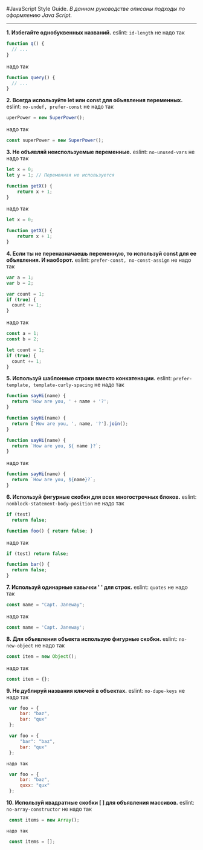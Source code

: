 #JavaScript Style Guide.
*В данном руководстве описаны подходы по оформлению Java Script.*
***
**1. Избегайте однобуквенных названий.**
eslint: `id-length`
   не надо так  
``` js
function q() {
  // ...
}
```
   надо так  
``` js
function query() {
  // ...
}
```
**2. Всегда используйте let или const для объявления переменных.**
eslint: `no-undef, prefer-const`
   не надо так  
``` js
uperPower = new SuperPower();
```
   надо так  
``` js
const superPower = new SuperPower();
```
**3. Не объявляй неиспользуемые переменные.**
eslint: `no-unused-vars`
   не надо так  
``` js
let x = 0;
let y = 1; // Переменная не используется

function getX() {
    return x + 1;
}
```
   надо так  
``` js
let x = 0;

function getX() {
    return x + 1;
}
```
**4. Если ты не переназначаешь переменную, то используй const для ее объявления. И наоборот.**
eslint: `prefer-const, no-const-assign`
   не надо так  
``` js
var a = 1;
var b = 2;

var count = 1;
if (true) {
  count += 1;
}
```
   надо так  

``` js
const a = 1;
const b = 2;

let count = 1;
if (true) {
  count += 1;
}
```
**5. Используй шаблонные строки вместо конкатенации.**
eslint: `prefer-template, template-curly-spacing`
  не надо так  
``` js
function sayHi(name) {
  return 'How are you, ' + name + '?';
}

function sayHi(name) {
  return ['How are you, ', name, '?'].join();
}

function sayHi(name) {
  return `How are you, ${ name }?`;
}
```
   надо так  
``` js
function sayHi(name) {
  return `How are you, ${name}?`;
}
```
**6. Используй фигурные скобки для всех многострочных блоков.**
eslint: `nonblock-statement-body-position`
   не надо так  
``` js
if (test)
  return false;

function foo() { return false; }
```
   надо так  
``` js
if (test) return false;

function bar() {
  return false;
}
```
**7. Используй одинарные кавычки ' ' для строк.**
eslint: `quotes`
   не надо так  
``` js
const name = "Capt. Janeway";
```
   надо так  
``` js
const name = 'Capt. Janeway';
```
**8. Для объявления объекта использую фигурные скобки.**
eslint: `no-new-object`
   не надо так  
``` js
const item = new Object();
```
   надо так  
``` js
const item = {};
```
**9. Не дублируй названия ключей в объектах.**
 eslint: `no-dupe-keys`
    не надо так  
``` js
 var foo = {
     bar: "baz",
     bar: "qux"
 };

 var foo = {
     "bar": "baz",
     bar: "qux"
 };
 ```
    надо так  
``` js
 var foo = {
     bar: "baz",
     quxx: "qux"
 };
 ```
 **10. Используй квадратные скобки [ ] для объявления массивов.**
 eslint: `no-array-constructor`
    не надо так  
``` js
 const items = new Array();
 ```
    надо так  
``` js
 const items = [];
```
